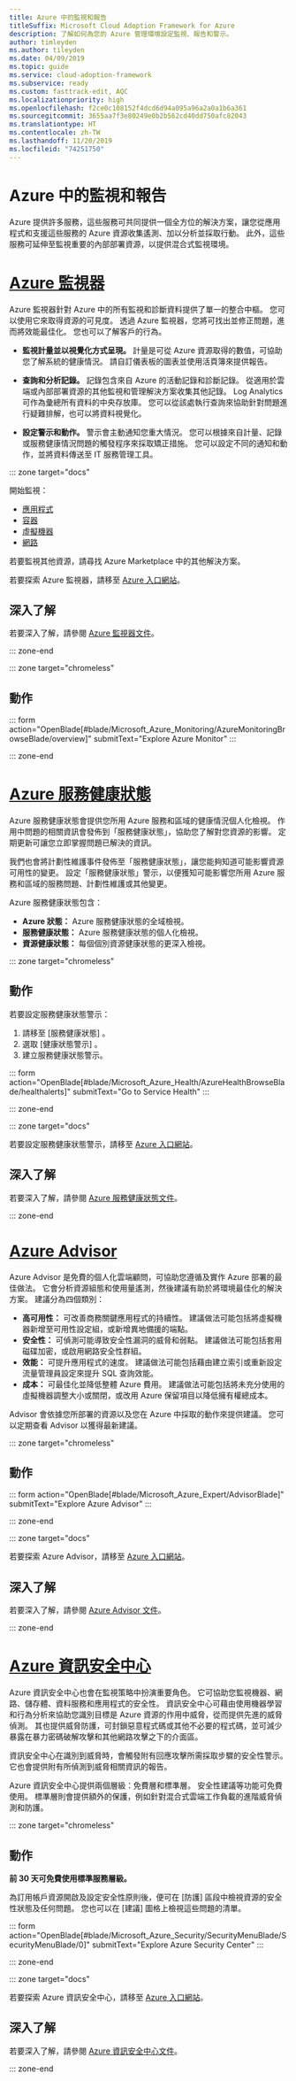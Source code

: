 ```yaml
---
title: Azure 中的監視和報告
titleSuffix: Microsoft Cloud Adoption Framework for Azure
description: 了解如何為您的 Azure 管理環境設定監視、報告和警示。
author: timleyden
ms.author: tileyden
ms.date: 04/09/2019
ms.topic: guide
ms.service: cloud-adoption-framework
ms.subservice: ready
ms.custom: fasttrack-edit, AQC
ms.localizationpriority: high
ms.openlocfilehash: f2ce0c108152f4dcd6d94a095a96a2a0a1b6a361
ms.sourcegitcommit: 3655aa7f3e80249e0b2b562cd40dd750afc82043
ms.translationtype: HT
ms.contentlocale: zh-TW
ms.lasthandoff: 11/20/2019
ms.locfileid: "74251750"
---
```

# <a name="monitoring-and-reporting-in-azure"></a>Azure 中的監視和報告

Azure 提供許多服務，這些服務可共同提供一個全方位的解決方案，讓您從應用程式和支援這些服務的 Azure 資源收集遙測、加以分析並採取行動。 此外，這些服務可延伸至監視重要的內部部署資源，以提供混合式監視環境。

# <a name="azure-monitortabazuremonitor"></a>[Azure 監視器](#tab/AzureMonitor)

Azure 監視器針對 Azure 中的所有監視和診斷資料提供了單一的整合中樞。 您可以使用它來取得資源的可見度。 透過 Azure 監視器，您將可找出並修正問題，進而將效能最佳化。 您也可以了解客戶的行為。

- **監視計量並以視覺化方式呈現。** 計量是可從 Azure 資源取得的數值，可協助您了解系統的健康情況。 請自訂儀表板的圖表並使用活頁簿來提供報告。

- **查詢和分析記錄。** 記錄包含來自 Azure 的活動記錄和診斷記錄。 從適用於雲端或內部部署資源的其他監視和管理解決方案收集其他記錄。 Log Analytics 可作為彙總所有資料的中央存放庫。 您可以從該處執行查詢來協助針對問題進行疑難排解，也可以將資料視覺化。

- **設定警示和動作。** 警示會主動通知您重大情況。 您可以根據來自計量、記錄或服務健康情況問題的觸發程序來採取矯正措施。 您可以設定不同的通知和動作，並將資料傳送至 IT 服務管理工具。

::: zone target="docs"

 開始監視：

- [應用程式](https://docs.microsoft.com/azure/application-insights/app-insights-overview)
- [容器](https://docs.microsoft.com/azure/monitoring/monitoring-container-overview)
- [虛擬機器](https://docs.microsoft.com/azure/monitoring/monitoring-service-map)
- [網路](https://docs.microsoft.com/azure/networking/network-monitoring-overview)

若要監視其他資源，請尋找 Azure Marketplace 中的其他解決方案。

若要探索 Azure 監視器，請移至 [Azure 入口網站](https://portal.azure.com/#blade/Microsoft_Azure_Monitoring/AzureMonitoringBrowseBlade/overview)。

## <a name="learn-more"></a>深入了解

若要深入了解，請參閱 [Azure 監視器文件](https://docs.microsoft.com/azure/monitoring-and-diagnostics)。

::: zone-end

::: zone target="chromeless"

## <a name="action"></a>動作

::: form action="OpenBlade[#blade/Microsoft_Azure_Monitoring/AzureMonitoringBrowseBlade/overview]" submitText="Explore Azure Monitor" :::

::: zone-end

# <a name="azure-service-healthtabazureservicehealth"></a>[Azure 服務健康狀態](#tab/AzureServiceHealth)

Azure 服務健康狀態會提供您所用 Azure 服務和區域的健康情況個人化檢視。 作用中問題的相關資訊會發佈到「服務健康狀態」，協助您了解對您資源的影響。 定期更新可讓您立即掌握問題已解決的資訊。

我們也會將計劃性維護事件發佈至「服務健康狀態」，讓您能夠知道可能影響資源可用性的變更。 設定「服務健康狀態」警示，以便獲知可能影響您所用 Azure 服務和區域的服務問題、計劃性維護或其他變更。

Azure 服務健康狀態包含：

- **Azure 狀態：** Azure 服務健康狀態的全域檢視。
- **服務健康狀態：** Azure 服務健康狀態的個人化檢視。
- **資源健康狀態：** 每個個別資源健康狀態的更深入檢視。

::: zone target="chromeless"

<!-- markdownlint-disable MD024 -->

## <a name="action"></a>動作

若要設定服務健康狀態警示：

1. 請移至 [服務健康狀態]  。
2. 選取 [健康狀態警示]  。
3. 建立服務健康狀態警示。

::: form action="OpenBlade[#blade/Microsoft_Azure_Health/AzureHealthBrowseBlade/healthalerts]" submitText="Go to Service Health" :::

::: zone-end

::: zone target="docs"

若要設定服務健康狀態警示，請移至 [Azure 入口網站](https://portal.azure.com/#blade/Microsoft_Azure_Health/AzureHealthBrowseBlade/healthalerts)。

## <a name="learn-more"></a>深入了解

若要深入了解，請參閱 [Azure 服務健康狀態文件](https://docs.microsoft.com/azure/service-health)。

::: zone-end

# <a name="azure-advisortabazureadvisor"></a>[Azure Advisor](#tab/AzureAdvisor)

Azure Advisor 是免費的個人化雲端顧問，可協助您遵循及實作 Azure 部署的最佳做法。 它會分析資源組態和使用量遙測，然後建議有助於將環境最佳化的解決方案。 建議分為四個類別：

- **高可用性：** 可改善商務關鍵應用程式的持續性。 建議做法可能包括將虛擬機器新增至可用性設定組，或新增異地備援的端點。
- **安全性：** 可偵測可能導致安全性漏洞的威脅和弱點。 建議做法可能包括套用磁碟加密，或啟用網路安全性群組。
- **效能：** 可提升應用程式的速度。 建議做法可能包括藉由建立索引或重新設定流量管理員設定來提升 SQL 查詢效能。
- **成本：** 可最佳化並降低整體 Azure 費用。 建議做法可能包括將未充分使用的虛擬機器調整大小或關閉，或改用 Azure 保留項目以降低擁有權總成本。

Advisor 會依據您所部署的資源以及您在 Azure 中採取的動作來提供建議。 您可以定期查看 Advisor 以獲得最新建議。

::: zone target="chromeless"

## <a name="action"></a>動作

::: form action="OpenBlade[#blade/Microsoft_Azure_Expert/AdvisorBlade]" submitText="Explore Azure Advisor" :::

::: zone-end

::: zone target="docs"

若要探索 Azure Advisor，請移至 [Azure 入口網站](https://portal.azure.com/#blade/Microsoft_Azure_Expert/AdvisorBlade)。

## <a name="learn-more"></a>深入了解

若要深入了解，請參閱 [Azure Advisor 文件](https://docs.microsoft.com/azure/advisor)。

::: zone-end

# <a name="azure-security-centertabazuresecuritycenter"></a>[Azure 資訊安全中心](#tab/AzureSecurityCenter)

Azure 資訊安全中心也會在監視策略中扮演重要角色。 它可協助您監視機器、網路、儲存體、資料服務和應用程式的安全性。 資訊安全中心可藉由使用機器學習和行為分析來協助您識別目標是 Azure 資源的作用中威脅，從而提供先進的威脅偵測。 其也提供威脅防護，可封鎖惡意程式碼或其他不必要的程式碼，並可減少暴露在暴力密碼破解攻擊和其他網路攻擊之下的介面區。

資訊安全中心在識別到威脅時，會觸發附有回應攻擊所需採取步驟的安全性警示。 它也會提供附有所偵測到威脅相關資訊的報告。

Azure 資訊安全中心提供兩個層級：免費層和標準層。 安全性建議等功能可免費使用。 標準層則會提供額外的保護，例如針對混合式雲端工作負載的進階威脅偵測和防護。

::: zone target="chromeless"

## <a name="action"></a>動作

**前 30 天可免費使用標準服務層級。**

為訂用帳戶資源開啟及設定安全性原則後，便可在 [防護]  區段中檢視資源的安全性狀態及任何問題。 您也可以在 [建議]  圖格上檢視這些問題的清單。

::: form action="OpenBlade[#blade/Microsoft_Azure_Security/SecurityMenuBlade/SecurityMenuBlade/0]" submitText="Explore Azure Security Center" :::

::: zone-end

::: zone target="docs"

若要探索 Azure 資訊安全中心，請移至 [Azure 入口網站](https://portal.azure.com/#blade/Microsoft_Azure_Security/SecurityMenuBlade/SecurityMenuBlade/0)。

## <a name="learn-more"></a>深入了解

若要深入了解，請參閱 [Azure 資訊安全中心文件](https://docs.microsoft.com/azure/security-center)。

::: zone-end
